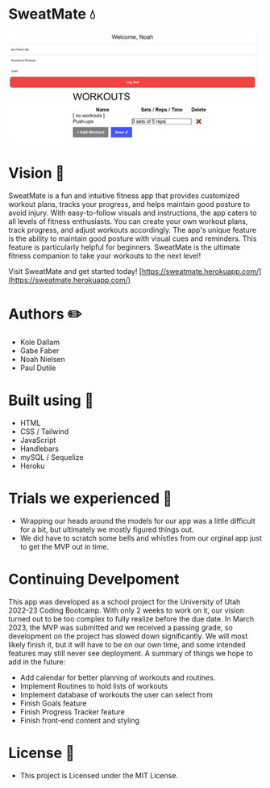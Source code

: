 # SweatMate 💧

![Alt text](./profile-screenshot.jpg)

# Vision 🧠
SweatMate is a fun and intuitive fitness app that provides customized workout plans, tracks your progress, and helps maintain good posture to avoid injury. With easy-to-follow visuals and instructions, the app caters to all levels of fitness enthusiasts. You can create your own workout plans, track progress, and adjust workouts accordingly. The app's unique feature is the ability to maintain good posture with visual cues and reminders. This feature is particularly helpful for beginners. SweatMate is the ultimate fitness companion to take your workouts to the next level!

Visit SweatMate and get started today! [https://sweatmate.herokuapp.com/](https://sweatmate.herokuapp.com/)

# Authors ✏️
- Kole Dallam
- Gabe Faber
- Noah Nielsen
- Paul Dutile

# Built using 🔨
- HTML
- CSS / Tailwind
- JavaScript
- Handlebars
- mySQL / Sequelize
- Heroku

# Trials we experienced 💢
- Wrapping our heads around the models for our app was a little difficult for a bit, but ultimately we mostly figured things out.
- We did have to scratch some bells and whistles from our orginal app just to get the MVP out in time.

# Continuing Develpoment
This app was developed as a school project for the University of Utah 2022-23 Coding Bootcamp. With only 2 weeks to work on it, our vision turned out to be too complex to fully realize before the due date. In March 2023, the MVP was submitted and we received a passing grade, so development on the project has slowed down significantly. We will most likely finish it, but it will have to be on our own time, and some intended features may still never see deployment.
A summary of things we hope to add in the future:
- Add calendar for better planning of workouts and routines.
- Implement Routines to hold lists of workouts
- Implement database of workouts the user can select from
- Finish Goals feature
- Finish Progress Tracker feature
- Finish front-end content and styling

# License 📄
- This project is Licensed under the MIT License.
